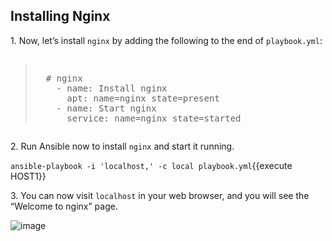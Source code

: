 ## Installing Nginx

1\. Now, let’s install `nginx` by adding the following to the end of `playbook.yml`:

<pre class="file" data-filename="playbook.yml"><blockquote>
  # nginx
    - name: Install nginx
      apt: name=nginx state=present
    - name: Start nginx
      service: name=nginx state=started
</blockquote></pre>


2\. Run Ansible now to install `nginx` and start it running.

`ansible-playbook -i 'localhost,' -c local playbook.yml`{{execute HOST1}}

3\. You can now visit `localhost` in your web browser, and you will see the “Welcome to nginx” page.

![image](https://user-images.githubusercontent.com/21102559/32392705-0895e2d2-c0ad-11e7-8d23-1bdcf4f379b0.png)
